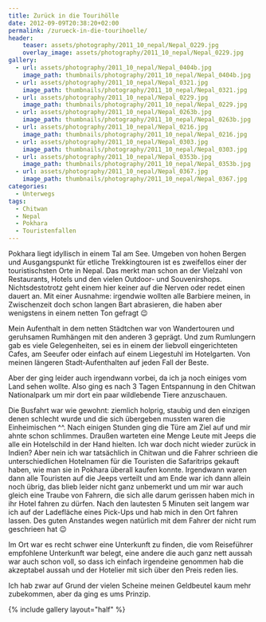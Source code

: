 ```yaml
---
title: Zurück in die Tourihölle
date: 2012-09-09T20:38:20+02:00
permalink: /zurueck-in-die-tourihoelle/
header:
    teaser: assets/photography/2011_10_nepal/Nepal_0229.jpg
    overlay_image: assets/photography/2011_10_nepal/Nepal_0229.jpg
gallery:
  - url: assets/photography/2011_10_nepal/Nepal_0404b.jpg
    image_path: thumbnails/photography/2011_10_nepal/Nepal_0404b.jpg
  - url: assets/photography/2011_10_nepal/Nepal_0321.jpg
    image_path: thumbnails/photography/2011_10_nepal/Nepal_0321.jpg
  - url: assets/photography/2011_10_nepal/Nepal_0229.jpg
    image_path: thumbnails/photography/2011_10_nepal/Nepal_0229.jpg
  - url: assets/photography/2011_10_nepal/Nepal_0263b.jpg
    image_path: thumbnails/photography/2011_10_nepal/Nepal_0263b.jpg
  - url: assets/photography/2011_10_nepal/Nepal_0216.jpg
    image_path: thumbnails/photography/2011_10_nepal/Nepal_0216.jpg
  - url: assets/photography/2011_10_nepal/Nepal_0303.jpg
    image_path: thumbnails/photography/2011_10_nepal/Nepal_0303.jpg
  - url: assets/photography/2011_10_nepal/Nepal_0353b.jpg
    image_path: thumbnails/photography/2011_10_nepal/Nepal_0353b.jpg
  - url: assets/photography/2011_10_nepal/Nepal_0367.jpg
    image_path: thumbnails/photography/2011_10_nepal/Nepal_0367.jpg
categories:
  - Unterwegs
tags:
  - Chitwan
  - Nepal
  - Pokhara
  - Touristenfallen
---
```


Pokhara liegt idyllisch in einem Tal am See. Umgeben von hohen Bergen und Ausgangspunkt für etliche Trekkingtouren 
ist es zweifellos einer der touristischsten Orte in Nepal. Das merkt man schon an der Vielzahl von Restaurants, 
Hotels und den vielen Outdoor- und Souvenirshops. Nichtsdestotrotz geht einem hier keiner auf die Nerven oder redet einen dauert an. 
Mit einer Ausnahme: irgendwie wollten alle Barbiere meinen, in Zwischenzeit doch schon langen Bart abrasieren, 
die haben aber wenigstens in einem netten Ton gefragt 😉

Mein Aufenthalt in dem netten Städtchen war von Wandertouren und geruhsamen Rumhängen mit den anderen 3 geprägt. 
Und zum Rumlungern gab es viele Gelegenheiten, sei es in einem der liebvoll eingerichteten Cafes, 
am Seeufer oder einfach auf einem Liegestuhl im Hotelgarten. Von meinen längeren Stadt-Aufenthalten auf jeden Fall der Beste.

Aber der ging leider auch irgendwann vorbei, da ich ja noch einiges vom Land sehen wollte. 
Also ging es nach 3 Tagen Entspannung in den Chitwan Nationalpark um mir dort ein paar wildlebende Tiere anzuschauen.

Die Busfahrt war wie gewohnt: ziemlich holprig, staubig und den einzigen denen schlecht wurde und die sich übergeben mussten waren die Einheimischen ^^. 
Nach einigen Stunden ging die Türe am Ziel auf und mir ahnte schon schlimmes. 
Draußen warteten eine Menge Leute mit Jeeps die alle ein Hotelschild in der Hand hielten. Ich war doch nicht wieder zurück in Indien? 
Aber nein ich war tatsächlich in Chitwan und die Fahrer schrieen die unterschiedlichen Hotelnamen für die Touristen die Safaritrips gekauft haben, 
wie man sie in Pokhara überall kaufen konnte. Irgendwann waren dann alle Touristen auf die Jeeps verteilt und am Ende war ich dann allein noch übrig, 
das blieb leider nicht ganz unbemerkt und um mir war auch gleich eine Traube von Fahrern, 
die sich alle darum gerissen haben mich in ihr Hotel fahren zu dürfen. Nach den lautesten 5 Minuten seit langem war ich auf der 
Ladefläche eines Pick-Ups und hab mich in den Ort fahren lassen. Des guten Anstandes wegen natürlich mit dem Fahrer der nicht rum geschrieen hat 😉

Im Ort war es recht schwer eine Unterkunft zu finden, die vom Reiseführer empfohlene Unterkunft war belegt, 
eine andere die auch ganz nett aussah war auch schon voll, so dass ich einfach irgendeine genommen hab 
die akzeptabel aussah und der Hotelier mit sich über den Preis reden lies.

Ich hab zwar auf Grund der vielen Scheine meinen Geldbeutel kaum mehr zubekommen, aber da ging es ums Prinzip.

{% include gallery layout="half" %}